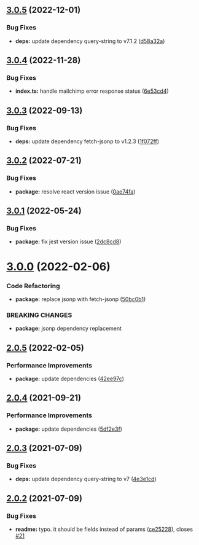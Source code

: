 ## [3.0.5](https://github.com/imgarylai/use-mailchimp-form/compare/v3.0.4...v3.0.5) (2022-12-01)


### Bug Fixes

* **deps:** update dependency query-string to v7.1.2 ([d58a32a](https://github.com/imgarylai/use-mailchimp-form/commit/d58a32aec396096a271ea56ae0b8b80937de089c))

## [3.0.4](https://github.com/imgarylai/use-mailchimp-form/compare/v3.0.3...v3.0.4) (2022-11-28)


### Bug Fixes

* **index.ts:** handle mailchimp error response status ([6e53cd4](https://github.com/imgarylai/use-mailchimp-form/commit/6e53cd4212a3ecaa89565662d7b95aeb9155de55))

## [3.0.3](https://github.com/imgarylai/use-mailchimp-form/compare/v3.0.2...v3.0.3) (2022-09-13)


### Bug Fixes

* **deps:** update dependency fetch-jsonp to v1.2.3 ([1f072ff](https://github.com/imgarylai/use-mailchimp-form/commit/1f072ff480a05386f99b4d0270efbcdd38343c48))

## [3.0.2](https://github.com/imgarylai/use-mailchimp-form/compare/v3.0.1...v3.0.2) (2022-07-21)


### Bug Fixes

* **package:** resolve react version issue ([0ae74fa](https://github.com/imgarylai/use-mailchimp-form/commit/0ae74fa6f4c81f0264390929bdb8d838d0a8c459))

## [3.0.1](https://github.com/imgarylai/use-mailchimp-form/compare/v3.0.0...v3.0.1) (2022-05-24)


### Bug Fixes

* **package:** fix jest version issue ([2dc8cd8](https://github.com/imgarylai/use-mailchimp-form/commit/2dc8cd8925953f25c0aac116cfee7ba1bf99fa95))

# [3.0.0](https://github.com/imgarylai/use-mailchimp-form/compare/v2.0.5...v3.0.0) (2022-02-06)


### Code Refactoring

* **package:** replace jsonp with fetch-jsonp ([50bc0b1](https://github.com/imgarylai/use-mailchimp-form/commit/50bc0b1d3476fcc5b330e7ba72ef40cd275dee94))


### BREAKING CHANGES

* **package:** jsonp dependency replacement

## [2.0.5](https://github.com/imgarylai/use-mailchimp-form/compare/v2.0.4...v2.0.5) (2022-02-05)


### Performance Improvements

* **package:** update dependencies ([42ee97c](https://github.com/imgarylai/use-mailchimp-form/commit/42ee97c32c9c50e3d2aaf3522c4c859f05b63ea9))

## [2.0.4](https://github.com/imgarylai/use-mailchimp-form/compare/v2.0.3...v2.0.4) (2021-09-21)


### Performance Improvements

* **package:** update dependencies ([5df2e3f](https://github.com/imgarylai/use-mailchimp-form/commit/5df2e3fc8e1364f239a0b1014dc9ab377592a491))

## [2.0.3](https://github.com/imgarylai/use-mailchimp-form/compare/v2.0.2...v2.0.3) (2021-07-09)


### Bug Fixes

* **deps:** update dependency query-string to v7 ([4e3e1cd](https://github.com/imgarylai/use-mailchimp-form/commit/4e3e1cd0ed3c60709128c0ff91752a7765f1c245))

## [2.0.2](https://github.com/imgarylai/use-mailchimp-form/compare/v2.0.1...v2.0.2) (2021-07-09)


### Bug Fixes

* **readme:** typo. it should be fields instead of params ([ce25228](https://github.com/imgarylai/use-mailchimp-form/commit/ce2522883855afc65ff5518e0c76f6e3450a8227)), closes [#21](https://github.com/imgarylai/use-mailchimp-form/issues/21)
